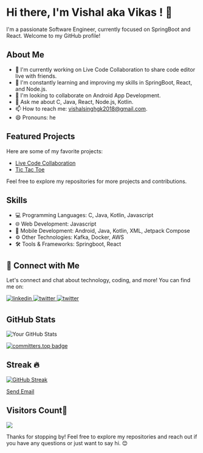 # Hi there, I'm Vishal aka Vikas ! 👋

I'm a passionate Software Engineer, currently focused on SpringBoot and React. Welcome to my GitHub profile!

## About Me

- 🔭 I'm currently working on Live Code Collaboration to share code editor live with friends.
- 🌱 I'm constantly learning and improving my skills in SpringBoot, React, and Node.js.
- 👯 I'm looking to collaborate on Android App Development.
- 💬 Ask me about C, Java, React, Node.js, Kotlin.
- 📫 How to reach me: vishalsinghgk2018@gmail.com.
- 😄 Pronouns: he

## Featured Projects

Here are some of my favorite projects:

- [Live Code Collaboration](https://github.com/Vikasss7663/live-code-collaboration)
- [Tic Tac Toe](https://github.com/Vikasss7663/tic-tac-toe)

Feel free to explore my repositories for more projects and contributions.

## Skills

- 💻 Programming Languages: C, Java, Kotlin, Javascript
- 🌐 Web Development: Javascript
- 📱 Mobile Development: Android, Java, Kotlin, XML, Jetpack Compose
- ⚙️ Other Technologies: Kafka, Docker, AWS
- 🛠️ Tools & Frameworks: Springboot, React

## 🤝 Connect with Me

Let's connect and chat about technology, coding, and more! You can find me on:

 <a href= "https://www.linkedin.com/in/vishal7663/">
<img src=https://img.shields.io/badge/linkedin-blue.svg?&style=for-the-badge&logo=linkedin&logoColor=white alt=linkedin style="margin-bottom: 5px;" />
</a>
<a href="https://twitter.com/vikas7663" target="_blank">
<img src=https://img.shields.io/badge/twitter-darkblue.svg?&style=for-the-badge&logo=twitter&logoColor=white alt=twitter style="margin-bottom: 5px;" />
</a>
<a href="https://medium.com/@vikasss7663" target="_blank">
<img src=https://img.shields.io/badge/medium-blue.svg?&style=for-the-badge&logo=medium&logoColor=white alt=twitter style="margin-bottom: 5px;" />
</a>

## GitHub Stats

![Your GitHub Stats](https://github-readme-stats.vercel.app/api?username=Vikasss7663&show_icons=true)

[![committers.top badge](https://user-badge.committers.top/india_private/Vikasss7663.svg)](https://user-badge.committers.top/india_private/Vikasss7663)

## Streak 🔥
 [![GitHub Streak](https://github-readme-streak-stats.herokuapp.com?user=Vikasss7663&theme=algolia&date_format=M%20j%5B%2C%20Y%5D)](https://git.io/streak-stats)

[Send Email](http://localhost:3000/send-mail)

## Visitors Count🚶<br>
  <img src="https://komarev.com/ghpvc/?username=Vikasss7663&color=blue&style=for-the-badge" />
<br>

Thanks for stopping by! Feel free to explore my repositories and reach out if you have any questions or just want to say hi. 😊
